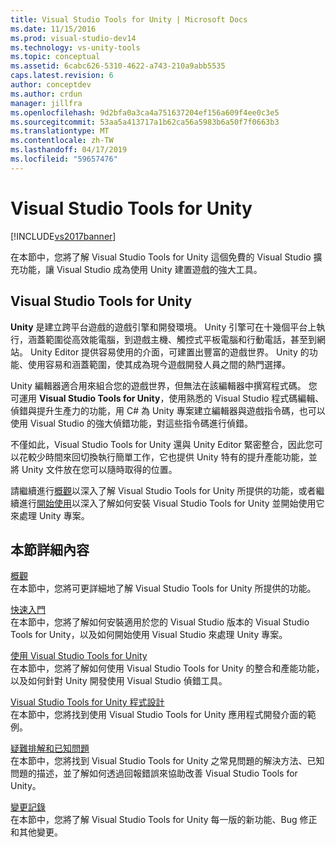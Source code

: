 ```yaml
---
title: Visual Studio Tools for Unity | Microsoft Docs
ms.date: 11/15/2016
ms.prod: visual-studio-dev14
ms.technology: vs-unity-tools
ms.topic: conceptual
ms.assetid: 6cabc626-5310-4622-a743-210a9abb5535
caps.latest.revision: 6
author: conceptdev
ms.author: crdun
manager: jillfra
ms.openlocfilehash: 9d2bfa0a3ca4a751637204ef156a609f4ee0c3e5
ms.sourcegitcommit: 53aa5a413717a1b62ca56a5983b6a50f7f0663b3
ms.translationtype: MT
ms.contentlocale: zh-TW
ms.lasthandoff: 04/17/2019
ms.locfileid: "59657476"
---
```

# <a name="visual-studio-tools-for-unity"></a>Visual Studio Tools for Unity
[!INCLUDE[vs2017banner](../includes/vs2017banner.md)]

在本節中，您將了解 Visual Studio Tools for Unity 這個免費的 Visual Studio 擴充功能，讓 Visual Studio 成為使用 Unity 建置遊戲的強大工具。  
  
## <a name="visual-studio-tools-for-unity"></a>Visual Studio Tools for Unity  
 **Unity** 是建立跨平台遊戲的遊戲引擎和開發環境。 Unity 引擎可在十幾個平台上執行，涵蓋範圍從高效能電腦，到遊戲主機、觸控式平板電腦和行動電話，甚至到網站。 Unity Editor 提供容易使用的介面，可建置出豐富的遊戲世界。 Unity 的功能、使用容易和涵蓋範圍，使其成為現今遊戲開發人員之間的熱門選擇。  
  
 Unity 編輯器適合用來組合您的遊戲世界，但無法在該編輯器中撰寫程式碼。 您可運用 **Visual Studio Tools for Unity**，使用熟悉的 Visual Studio 程式碼編輯、偵錯與提升生產力的功能，用 C# 為 Unity 專案建立編輯器與遊戲指令碼，也可以使用 Visual Studio 的強大偵錯功能，對這些指令碼進行偵錯。  
  
 不僅如此，Visual Studio Tools for Unity 還與 Unity Editor 緊密整合，因此您可以花較少時間來回切換執行簡單工作，它也提供 Unity 特有的提升產能功能，並將 Unity 文件放在您可以隨時取得的位置。  
  
 請繼續進行[概觀](../cross-platform/overview-of-visual-studio-tools-for-unity.md)以深入了解 Visual Studio Tools for Unity 所提供的功能，或者繼續進行[開始使用](../cross-platform/getting-started-with-visual-studio-tools-for-unity.md)以深入了解如何安裝 Visual Studio Tools for Unity 並開始使用它來處理 Unity 專案。  
  
## <a name="more-in-this-section"></a>本節詳細內容  
 [概觀](../cross-platform/overview-of-visual-studio-tools-for-unity.md)  
 在本節中，您將可更詳細地了解 Visual Studio Tools for Unity 所提供的功能。  
  
 [快速入門](../cross-platform/getting-started-with-visual-studio-tools-for-unity.md)  
 在本節中，您將了解如何安裝適用於您的 Visual Studio 版本的 Visual Studio Tools for Unity，以及如何開始使用 Visual Studio 來處理 Unity 專案。  
  
 [使用 Visual Studio Tools for Unity](../cross-platform/using-visual-studio-tools-for-unity.md)  
 在本節中，您將了解如何使用 Visual Studio Tools for Unity 的整合和產能功能，以及如何針對 Unity 開發使用 Visual Studio 偵錯工具。  
  
 [Visual Studio Tools for Unity 程式設計](../cross-platform/programming-visual-studio-tools-for-unity.md)  
 在本節中，您將找到使用 Visual Studio Tools for Unity 應用程式開發介面的範例。  
  
 [疑難排解和已知問題](../cross-platform/troubleshooting-and-known-issues-visual-studio-tools-for-unity.md)  
 在本節中，您將找到 Visual Studio Tools for Unity 之常見問題的解決方法、已知問題的描述，並了解如何透過回報錯誤來協助改善 Visual Studio Tools for Unity。  
  
 [變更記錄](../cross-platform/change-log-visual-studio-tools-for-unity.md)  
 在本節中，您將了解 Visual Studio Tools for Unity 每一版的新功能、Bug 修正和其他變更。
